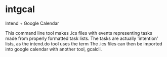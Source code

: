 intgcal
=====================

Intend + Google Calendar

This command line tool makes .ics files with events representing tasks made
from properly formatted task lists. The tasks are actually 'intention' lists,
as the intend.do tool uses the term The .ics files can then be imported into
google calendar with another tool, gcalcli.
